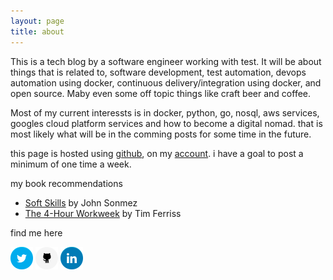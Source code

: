```yaml
---
layout: page
title: about
---
```



This is a tech blog by a software engineer working with test. It will be about things that is related to, software development, test automation, devops automation using docker, continuous delivery/integration using docker, and open source. Maby even some off topic things like craft beer and coffee.

Most of my current interessts is in docker, python, go, nosql, aws services, googles cloud platform services and how to become a digital nomad. that is most likely what will be in the comming posts for some time in the future.

this page is hosted using [github](https://github.com), on my [account](https://github.com/mad01). i have a goal to post a minimum of one time a week. 

my book recommendations

- [Soft Skills](http://www.amazon.com/Soft-Skills-software-developers-manual/dp/1617292397) by John Sonmez
- [The 4-Hour Workweek](http://www.amazon.com/The-4-Hour-Workweek-Anywhere-Expanded/dp/0307465357) by Tim Ferriss

find me here

[![twitter](/imgs/twitter.png)](https://twitter.com/notnotmad) [![github](/imgs/github.png)](https://github.com/mad01) [![linkedin](/imgs/linkedin.png)](https://se.linkedin.com/in/alexanderbrandstedt)